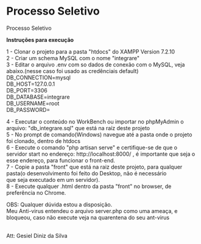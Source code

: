 # Processo Seletivo 
Processo Seletivo <br>

<b>Instruções para execução</b><br>

1 - Clonar o projeto para a pasta "htdocs" do XAMPP Version 7.2.10<br>
2 - Criar um schema MySQL com o nome "integrare"<br>
3 - Editar o arquivo .env com so dados de conexão com o MySQL, veja abaixo.(nesse caso foi usado as credênciais default)<br>
    DB_CONNECTION=mysql<br>
    DB_HOST=127.0.0.1<br>
    DB_PORT=3306<br>
    DB_DATABASE=integrare<br>
    DB_USERNAME=root<br>
    DB_PASSWORD=<br>
    
4 - Executar o conteúdo no WorkBench ou importar no phpMyAdmin o arquivo: "db_integrare.sql" que está na raíz deste projeto<br>
5 - No prompt de comando(Windows) navegue até a pasta onde o projeto foi clonado, dentro de htdocs<br>
6 - Execute o comando "php artisan serve" e certifique-se de que o servidor start no endereço: http://localhost:8000/ , é importante que       seja o esse endereço, para funcionar o front-end.<br>
7 - Copie a pasta "front" que está na raiz deste projeto, para qualquer pasta(o desenvolvimento foi feito do Desktop, não é necessário<br> 
    que seja executado em um servidor). <br>
8 - Execute qualquer .html dentro da pasta "front" no browser, de preferência no Chrome.<br>

OBS: Qualquer dúvida estou a disposição.<br>
     Meu Anti-virus entendeu o arquivo server.php como uma ameaça, e bloqueou, caso não execute veja na quarentena do seu ant-virus<br><br>

Att: Gesiel Diniz da Silva
